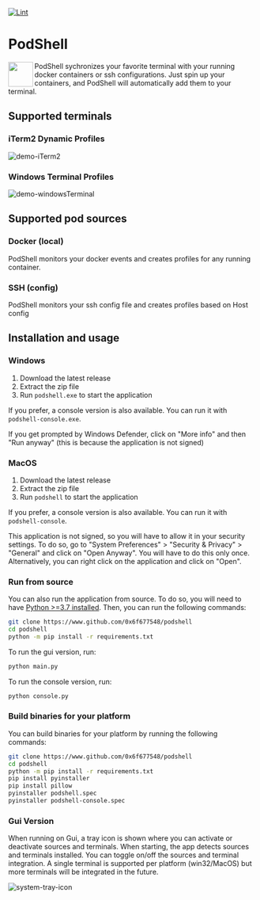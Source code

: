 [![Lint](https://github.com/0x6f677548/podshell/actions/workflows/lint-quick.yml/badge.svg)](https://github.com/0x6f677548/podshell/actions/workflows/lint-quick.yml)
# PodShell
<img align="left" src="https://github.com/0x6f677548/podshell/assets/64972114/6391cf0c-1655-4122-949d-ccbcd9550746" height="50" width="50"/>
PodShell sychronizes your favorite terminal with your running docker containers or ssh configurations. 
Just spin up your containers, and PodShell will automatically add them to your terminal. 

## Supported terminals
### iTerm2 Dynamic Profiles
![demo-iTerm2](https://github.com/0x6f677548/podshell/assets/64972114/7c0f482c-4879-41e6-b3a7-b71ee68b3c7f)

### Windows Terminal Profiles
![demo-windowsTerminal](https://github.com/0x6f677548/podshell/assets/64972114/f707e629-d0c1-48c2-93b4-1bdeeacb662c)

## Supported pod sources
### Docker (local)
PodShell monitors your docker events and creates profiles for any running container.

### SSH (config)
PodShell monitors your ssh config file and creates profiles based on Host config

## Installation and usage
### Windows
1. Download the latest release
2. Extract the zip file
3. Run `podshell.exe` to start the application

If you prefer, a console version is also available. You can run it with `podshell-console.exe`.

If you get prompted by Windows Defender, click on "More info" and then "Run anyway" (this is because the application is not signed)

### MacOS
1. Download the latest release
2. Extract the zip file
3. Run `podshell` to start the application

If you prefer, a console version is also available. You can run it with `podshell-console`.

This application is not signed, so you will have to allow it in your security settings. To do so, go to "System Preferences" > "Security & Privacy" > "General" and click on "Open Anyway". You will have to do this only once. Alternatively, you can right click on the application and click on "Open".

### Run from source
You can also run the application from source. To do so, you will need to have [Python >=3.7 installed](https://www.python.org/downloads/). Then, you can run the following commands:
```bash
git clone https://www.github.com/0x6f677548/podshell
cd podshell
python -m pip install -r requirements.txt
```
To run the gui version, run:
```bash
python main.py
```

To run the console version, run:
```bash
python console.py
```
### Build binaries for your platform
You can build binaries for your platform by running the following commands:
```bash
git clone https://www.github.com/0x6f677548/podshell
cd podshell
python -m pip install -r requirements.txt
pip install pyinstaller
pip install pillow
pyinstaller podshell.spec
pyinstaller podshell-console.spec
```

### Gui Version
When running on Gui, a tray icon is shown where you can activate or deactivate sources and terminals. When starting, the app detects sources and terminals installed. You can toggle on/off the sources and terminal integration. A single terminal is supported per platform (win32/MacOS) but more terminals will be integrated in the future.

![system-tray-icon](https://github.com/0x6f677548/podshell/assets/64972114/f20bb879-9d08-4baf-bafa-afb05b0486dc)
